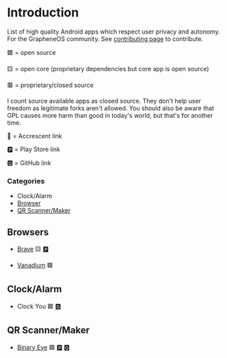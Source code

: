 # Introduction

List of high quality Android apps which respect user privacy and autonomy. For the GrapheneOS community. See [contributing page](CONTRIBUTING.md) to contribute.

🟩 = open source

🟨 = open core (proprietary dependencies but core app is open source)

🟥 = proprietary/closed source

I count source available apps as closed source. They don't help user freedom as legitimate forks aren't allowed. You should also be aware that GPL causes more harm than good in today's world, but that's for another time.

🌙 = Accrescent link

🅿 = Play Store link

🅶 = GitHub link



### Categories
- Clock/Alarm
- [Browser](#browsers)
- [QR Scanner/Maker](/apps/qr-scanner.md)

## Browsers

- [Brave](apps/brave.md)  🟨 [🅿](https://play.google.com/store/apps/details?id=com.brave.browser)

- [Vanadium](https://grapheneos.org/features#vanadium) 🟩

## Clock/Alarm
- Clock You 🟩 [🅶 ](https://github.com/you-apps/ClockYou)


## QR Scanner/Maker
- [Binary Eye](/apps/qr-scanner.md) 🟩 [🅿](https://play.google.com/store/apps/details?id=de.markusfisch.android.binaryeye) [🅶](https://github.com/markusfisch/BinaryEye)
